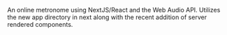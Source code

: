 An online metronome using NextJS/React and the Web Audio API. Utilizes the new app directory in next along with the recent addition of server rendered components.
